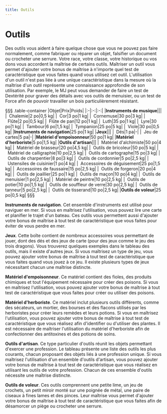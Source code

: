 ```yaml
---
title: Outils
---
```

# Outils
Des outils vous aident à faire quelque chose que vous ne pouvez pas faire normalement, comme fabriquer ou réparer un objet, falsifier un document ou crocheter une serrure. Votre race, votre classe, votre historique ou vos dons vous accordent la maîtrise de certains outils. Maîtriser un outil vous permet d'ajouter votre bonus de maîtrise à n'importe quel test de caractéristique que vous faites quand vous utilisez cet outil. L'utilisation d'un outil n'est pas liée à une unique caractéristique dans la mesure où la maîtrise d'un outil représente une connaissance approfondie de son utilisation. Par exemple, le MJ peut vous demander de faire un test de Dextérité pour graver des détails avec vos outils de menuisier, ou un test de Force afin de pouvoir travailler un bois particulièrement résistant.

§§§ .table-container
|Objet|Prix|Poids|
|:-|:-:|:-:|
|**Instruments de musique**|||
|&nbsp;&nbsp;Chalemie|2 po|0,5 kg|
|&nbsp;&nbsp;Cor|3 po|1 kg|
|&nbsp;&nbsp;Cornemuse|30 po|3 kg|
|&nbsp;&nbsp;Flûte|2 po|0,5 kg|
|&nbsp;&nbsp;Flûte de pan|12 po|1 kg|
|&nbsp;&nbsp;Luth|35 po|1 kg|
|&nbsp;&nbsp;Lyre|30 po|1 kg|
|&nbsp;&nbsp;Tambour|6 po|1,5 kg|
|&nbsp;&nbsp;Tympanion|25 po|5 kg|
|&nbsp;&nbsp;Viole|30 po|0,5 kg|
|**Instruments de navigation**|25 po|1 kg|
|**Jeux**|||
|&nbsp;&nbsp;Dés|1 pa|-|
|&nbsp;&nbsp;Jeu de cartes|5 pa|-|
|**Matériel d'empoisonneur**|50 po|1 kg|
|**Matériel d'herboriste**|5 po|1,5 kg|
|**Outils d'artisan**|||
|&nbsp;&nbsp;Matériel d'alchimiste|50 po|4 kg|
|&nbsp;&nbsp;Matériel de brasseur|20 po|4,5 kg|
|&nbsp;&nbsp;Outils de bricoleur|50 po|5 kg|
|&nbsp;&nbsp;Matériel de calligraphie|10 po|2,5 kg|
|&nbsp;&nbsp;Outils de cartographe|15 po|3 kg|
|&nbsp;&nbsp;Outils de charpentier|8 po|3 kg|
|&nbsp;&nbsp;Outils de cordonnier|5 po|2,5 kg|
|&nbsp;&nbsp;Ustensiles de cuisinier|1 po|4 kg|
|&nbsp;&nbsp;Accessoires de déguisement|25 po|1,5 kg|
|&nbsp;&nbsp;Accessoires de faussaire|15 po|2,5 kg|
|&nbsp;&nbsp;Outils de forgeron|20 po|4 kg|
|&nbsp;&nbsp;Outils de joaillier|25 po|1 kg|
|&nbsp;&nbsp;Outils de maçon|10 po|4 kg|
|&nbsp;&nbsp;Outils de menuisier|1 po|2,5 kg|
|&nbsp;&nbsp;Matériel de peintre|10 po|2,5 kg|
|&nbsp;&nbsp;Outils de potier|10 po|1,5 kg|
|&nbsp;&nbsp;Outils de souffleur de verre|30 po|2,5 kg|
|&nbsp;&nbsp;Outils de tanneur|5 po|2,5 kg|
|&nbsp;&nbsp;Outils de tisserand|10 po|2,5 kg|
|**Outils de voleur**|25 po|0,5 kg|
§§§

**Instruments de navigation**. Cet ensemble d'instruments est utilisé pour naviguer en mer. Si vous en maîtrisez l'utilisation, vous pouvez lire une carte et planifier le trajet d'un bateau. Ces outils vous permettent aussi d'ajouter votre bonus de maîtrise à tout test de caractéristique que vous faites pour éviter de vous perdre en mer.

**Jeux**. Cette boîte contient de nombreux accessoires vous permettant de jouer, dont des dés et des jeux de carte (pour des jeux comme le jeu des trois dragons). Vous trouverez quelques exemples dans le tableau des outils, mais il existe d'autres jeux. Si vous maîtrisez un type de jeu, vous pouvez ajouter votre bonus de maîtrise à tout test de caractéristique que vous faites quand vous jouez à ce jeu. Il existe plusieurs types de jeux nécessitant chacun une maîtrise distincte.

**Matériel d'empoisonneur**. Ce matériel contient des fioles, des produits chimiques et tout l'équipement nécessaire pour créer des poisons. Si vous en maîtrisez l'utilisation, vous pouvez ajouter votre bonus de maîtrise à tout test de caractéristique que vous faites pour créer ou utiliser des poisons.

**Matériel d'herboriste**. Ce matériel inclut plusieurs outils différents, comme des sécateurs, un mortier, des bourses et des flacons utilisés par les herboristes pour créer leurs remèdes et leurs potions. Si vous en maîtrisez l'utilisation, vous pouvez ajouter votre bonus de maîtrise à tout test de caractéristique que vous réalisez afin d'identifier ou d'utiliser des plantes. Il est nécessaire de maîtriser l'utilisation du matériel d'herboriste afin de confectionner des antitoxines et des potions de soins.

**Outils d'artisan**. Ce type particulier d'outils réunit les objets permettant d'exercer une profession. Le tableau présente une liste des outils les plus courants, chacun proposant des objets liés à une profession unique. Si vous maîtrisez l'utilisation d'un ensemble d'outils d'artisan, vous pouvez ajouter votre bonus de maîtrise à tout test de caractéristique que vous réalisez en utilisant les outils de votre profession. Chacun de ces ensemble d'outils nécessite une maîtrise distincte.

**Outils de voleur**. Ces outils comprennent une petite lime, un jeu de crochets, un petit miroir monté sur une poignée de métal, une paire de ciseaux à fines lames et des pinces. Leur maîtrise vous permet d'ajouter votre bonus de maîtrise à tout test de caractéristique que vous faites afin de désamorcer un piège ou crocheter une serrure.
